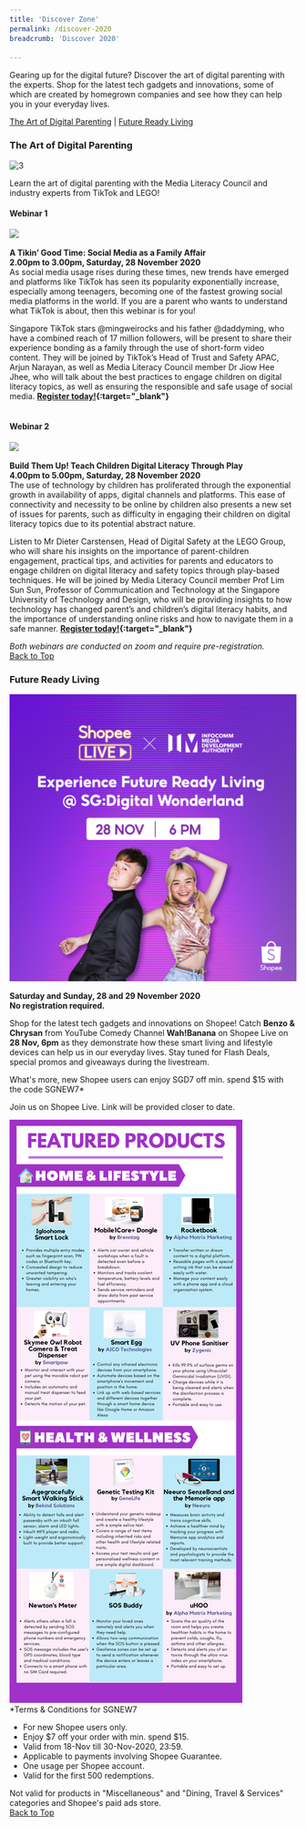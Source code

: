 ```yaml
---
title: 'Discover Zone'
permalink: /discover-2020
breadcrumb: 'Discover 2020'

---
```


Gearing up for the digital future? Discover the art of digital parenting with the experts. Shop for the latest tech gadgets and innovations, some of which are created by homegrown companies and see how they can help you in your everyday lives. 

<a name="top"></a>
[The Art of Digital Parenting](#1) | [Future Ready Living](#2) 

<a name="1"></a>
### **The Art of Digital Parenting**

![3](/images/discover/Parenting.jpg)

Learn the art of digital parenting with the Media Literacy Council and industry experts from TikTok and LEGO! <br>

#### Webinar 1

<img src="/images/discover/TikTok-Logo-vertical.png" style="width:25rem"><br> 

<b>A Tikin’ Good Time: Social Media as a Family Affair</b><br>
<b>2.00pm to 3.00pm, Saturday, 28 November 2020</b><br> 
As social media usage rises during these times, new trends have emerged and platforms like TikTok has seen its popularity exponentially increase, especially among teenagers, becoming one of the fastest growing social media platforms in the world. If you are a parent who wants to understand what TikTok is about, then this webinar is for you!

Singapore TikTok stars @mingweirocks and his father @daddyming, who have a combined reach of 17 million followers, will be present to share their experience bonding as a family through the use of short-form video content. They will be joined by TikTok’s Head of Trust and Safety APAC, Arjun Narayan, as well as Media Literacy Council member Dr Jiow Hee Jhee, who will talk about the best practices to engage children on digital literacy topics, as well as ensuring the responsible and safe usage of social media. <b>[Register today!](https://www.sgdwonderlandspecial.com/){:target="_blank"}</b>  
<br>

#### Webinar 2

<img src="/images/discover/lego-srgb_L.png" style="width:25rem"><br>

<b>Build Them Up! Teach Children Digital Literacy Through Play</b><br>
<b>4.00pm to 5.00pm, Saturday, 28 November 2020</b><br>
The use of technology by children has proliferated through the exponential growth in availability of apps, digital channels and platforms. This ease of connectivity and necessity to be online by children also presents a new set of issues for parents, such as difficulty in engaging their children on digital literacy topics due to its potential abstract nature.

Listen to Mr Dieter Carstensen, Head of Digital Safety at the LEGO Group, who will share his insights on the importance of parent-children engagement, practical tips, and activities for parents and educators to engage children on digital literacy and safety topics through play-based techniques. He will be joined by Media Literacy Council member Prof Lim Sun Sun, Professor of Communication and Technology at the Singapore University of Technology and Design, who will be providing insights to how technology has changed parent’s and children’s digital literacy habits, and the importance of understanding online risks and how to navigate them in a safe manner. <b>[Register today!](https://www.sgdwonderlandspecial.com/){:target="_blank"}</b><br>

*Both webinars are conducted on zoom and require pre-registration.*<br>
[Back to Top](#top)

<a name="2"></a>
<h3><b>Future Ready Living</b></h3>

<img src="/images/discover/Future Ready Living V2.jpg">

<b>Saturday and Sunday, 28 and 29 November 2020</b><br>
<b>No registration required.</b>

Shop for the latest tech gadgets and innovations on Shopee! Catch <b>Benzo & Chrysan</b> from YouTube Comedy Channel <b>Wah!Banana</b> on Shopee Live on <b>28 Nov, 6pm</b> as they demonstrate how these smart living and lifestyle devices can help us in our everyday lives. Stay tuned for Flash Deals, special promos and giveaways during the livestream.

What's more, new Shopee users can enjoy SGD7 off min. spend $15 with the code SGNEW7*

Join us on Shopee Live. Link will be provided closer to date.

<img src="/images/discover/Future Ready Living - Draft V5.png"><br>
*Terms & Conditions for SGNEW7
* For new Shopee users only.
* Enjoy $7 off your order with min. spend $15.
* Valid from 18-Nov till 30-Nov-2020, 23:59.
* Applicable to payments involving Shopee Guarantee.
* One usage per Shopee account.
* Valid for the first 500 redemptions.


Not valid for products in "Miscellaneous" and "Dining, Travel & Services" categories and Shopee's paid ads store.<br>
[Back to Top](#top)

